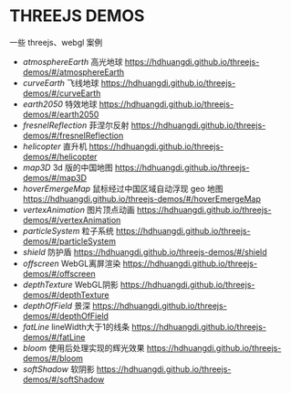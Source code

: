 # THREEJS DEMOS

一些 threejs、webgl 案例

- *atmosphereEarth* 高光地球 https://hdhuangdi.github.io/threejs-demos/#/atmosphereEarth
- *curveEarth* 飞线地球 https://hdhuangdi.github.io/threejs-demos/#/curveEarth
- *earth2050* 特效地球 https://hdhuangdi.github.io/threejs-demos/#/earth2050
- *fresnelReflection* 菲涅尔反射 https://hdhuangdi.github.io/threejs-demos/#/fresnelReflection
- *helicopter* 直升机 https://hdhuangdi.github.io/threejs-demos/#/helicopter
- *map3D* 3d 版的中国地图 https://hdhuangdi.github.io/threejs-demos/#/map3D
- *hoverEmergeMap* 鼠标经过中国区域自动浮现 geo 地图 https://hdhuangdi.github.io/threejs-demos/#/hoverEmergeMap
- *vertexAnimation* 图片顶点动画 https://hdhuangdi.github.io/threejs-demos/#/vertexAnimation
- *particleSystem* 粒子系统 https://hdhuangdi.github.io/threejs-demos/#/particleSystem
- *shield* 防护盾 https://hdhuangdi.github.io/threejs-demos/#/shield
- *offscreen* WebGL离屏渲染 https://hdhuangdi.github.io/threejs-demos/#/offscreen
- *depthTexture* WebGL阴影 https://hdhuangdi.github.io/threejs-demos/#/depthTexture
- *depthOfField* 景深 https://hdhuangdi.github.io/threejs-demos/#/depthOfField
- *fatLine* lineWidth大于1的线条 https://hdhuangdi.github.io/threejs-demos/#/fatLine
- *bloom* 使用后处理实现的辉光效果 https://hdhuangdi.github.io/threejs-demos/#/bloom
- *softShadow* 软阴影 https://hdhuangdi.github.io/threejs-demos/#/softShadow
